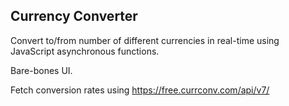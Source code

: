 <h2>Currency Converter</h2>

Convert to/from number of different currencies in real-time using JavaScript asynchronous functions.

Bare-bones UI.

Fetch conversion rates using https://free.currconv.com/api/v7/
